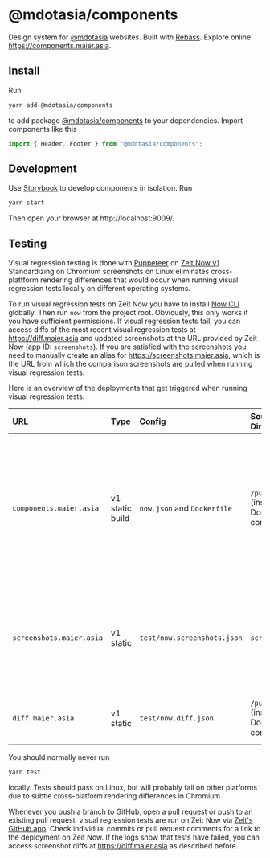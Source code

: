 # @mdotasia/components

Design system for [@mdotasia](https://github.com/mdotasia/) websites. Built with [Rebass](https://rebassjs.org/). Explore online: https://components.maier.asia.

## Install

Run

```bash
yarn add @mdotasia/components
```

to add package [@mdotasia/components](https://github.com/mdotasia/components) to your dependencies. Import components like this

```jsx
import { Header, Footer } from "@mdotasia/components";
```

## Development

Use [Storybook](https://storybook.js.org/) to develop components in isolation. Run

```bash
yarn start
```

Then open your browser at http://localhost:9009/.

## Testing

Visual regression testing is done with [Puppeteer](https://pptr.dev/) on [Zeit Now v1](https://zeit.co/docs/v1/). Standardizing on Chromium screenshots on Linux eliminates cross-plattform rendering differences that would occur when running visual regression tests locally on different operating systems.

To run visual regression tests on Zeit Now you have to install [Now CLI](https://github.com/zeit/now-cli) globally. Then run `now` from the project root. Obviously, this only works if you have sufficient permissions. If visual regression tests fail, you can access diffs of the most recent visual regression tests at https://diff.maier.asia and updated screenshots at the URL provided by Zeit Now (app ID: `screenshots`). If you are satisfied with the screenshots you need to manually create an alias for https://screenshots.maier.asia, which is the URL from which the comparison screenshots are pulled when running visual regression tests.

Here is an overview of the deployments that get triggered when running visual regression tests:

| URL                      | Type            | Config                      | Source Directory                    | Comment                                                                                                                                                       |
| :----------------------- | :-------------- | :-------------------------- | :---------------------------------- | :------------------------------------------------------------------------------------------------------------------------------------------------------------ |
| `components.maier.asia`  | v1 static build | `now.json` and `Dockerfile` | `/public` (inside Docker container) | Default deployment behavior for static builds on Zeit Now v1. Deploys only if visual regression tests pass. Run `now alias components` manually upon release. |
| `screenshots.maier.asia` | v1 static       | `test/now.screenshots.json` | `screenshots`                       | Deployment is triggered by `image-reporter.js`. Run `now alias screenshots` manually after verifying screenshots.                                             |
| `diff.maier.asia`        | v1 static       | `test/now.diff.json`        | `/public` (inside Docker container) | Deployment and alias is triggerd by `image-reporter.js`.                                                                                                      |

You should normally never run

```bash
yarn test
```

locally. Tests should pass on Linux, but will probably fail on other platforms due to subtle cross-platform rendering differences in Chromium.

Whenever you push a branch to GitHub, open a pull request or push to an existing pull request, visual regression tests are run on Zeit Now via [Zeit's GitHub app](https://zeit.co/github). Check individual commits or pull request comments for a link to the deployment on Zeit Now. If the logs show that tests have failed, you can access screenshot diffs at https://diff.maier.asia as described before.
